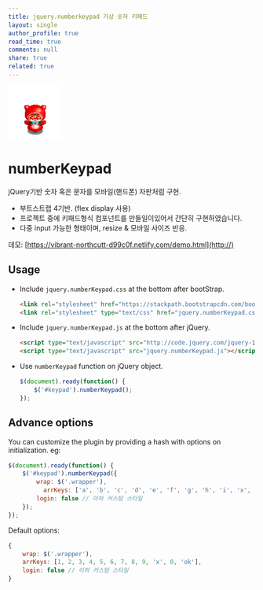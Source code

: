 ```yaml
---
title: jquery.numberkeypad 가상 숫자 키패드
layout: single
author_profile: true
read_time: true
comments: null
share: true
related: true
---
```


![배찌 이미지](/assets/images/20190226/baezzi.gif "배찌")

# numberKeypad
jQuery기반 숫자 혹은 문자를 모바일(핸드폰) 자판처럼 구현.

- 부트스트랩 4기반. (flex display 사용)
- 프로젝트 중에 키패드형식 컴포넌트를 만들일이있어서 간단히 구현하였습니다.
- 다중 input 가능한 형태이며, resize & 모바일 사이즈 반응.

데모: [https://vibrant-northcutt-d99c0f.netlify.com/demo.html](http://)


Usage
-----
* Include `jquery.numberKeypad.css`  at the bottom after bootStrap.

  ~~~html
  <link rel="stylesheet" href="https://stackpath.bootstrapcdn.com/bootstrap/4.1.3/css/bootstrap.min.css" integrity="sha384-MCw98/SFnGE8fJT3GXwEOngsV7Zt27NXFoaoApmYm81iuXoPkFOJwJ8ERdknLPMO" crossorigin="anonymous">
  <link rel="stylesheet" type="text/css" href="jquery.numberKeypad.css">
  ~~~

* Include `jquery.numberKeypad.js` at the bottom after jQuery.

  ~~~html
  <script type="text/javascript" src="http://code.jquery.com/jquery-1.11.0.min.js"></script>
  <script type="text/javascript" src="jquery.numberKeypad.js"></script>
  ~~~

* Use `numberKeypad` function on jQuery object.

  ~~~javascript
  $(document).ready(function() {
      $('#keypad').numberKeypad();
  });
  ~~~

Advance options
---------------
You can customize the plugin by providing a hash with options on initialization. eg:

~~~javascript
$(document).ready(function() {
    $('#keypad').numberKeypad({
        wrap: $('.wrapper'),
		  arrKeys: ['a', 'b', 'c', 'd', 'e', 'f', 'g', 'h', 'i', 'x', 'j', 'ok'],
        login: false // 이하 커스텀 스타일
    });
});
~~~

Default options:

~~~javascript
{
	wrap: $('.wrapper'),
	arrKeys: [1, 2, 3, 4, 5, 6, 7, 8, 9, 'x', 0, 'ok'],
	login: false // 이하 커스텀 스타일
}
~~~
